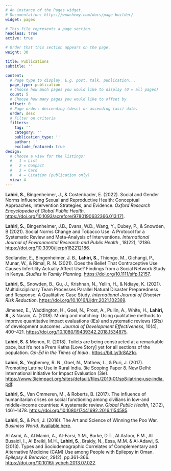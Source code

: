 ```yaml
---
# An instance of the Pages widget.
# Documentation: https://wowchemy.com/docs/page-builder/
widget: pages

# This file represents a page section.
headless: true
active: true

# Order that this section appears on the page.
weight: 30

title: Publications
subtitle: ''

content:
  # Page type to display. E.g. post, talk, publication...
  page_type: publication
  # Choose how much pages you would like to display (0 = all pages)
  count: 5
  # Choose how many pages you would like to offset by
  offset: 0
  # Page order: descending (desc) or ascending (asc) date.
  order: desc
  # Filter on criteria
  filters:
    tag: ''
    category: ''
    publication_type: ''
    author: ''
    exclude_featured: true
design:
  # Choose a view for the listings:
  #   1 = List
  #   2 = Compact
  #   3 = Card
  #   4 = Citation (publication only)
  view: 4
---
```


<b>Lahiri, S.</b>, Bingenheimer, J., & Costenbader, E. (2022). Social and Gender Norms Influencing Sexual and Reproductive Health: Conceptual Approaches, Intervention Strategies, and Evidence. <i>Oxford Research Encyclopedia of Global Public Health</i>. https://doi.org/10.1093/acrefore/9780190632366.013.171. 

<b>Lahiri, S.</b>, Bingenheimer, J.B., Evans, W.D., Wang, Y., Dubey, P., & Snowden, B (2021). Social Norms Change and Tobacco Use: A Protocol for a Systematic Review and Meta-Analysis of Interventions. <i> International Journal of Environmental Research and Public Health </i>, 18(22), 12186. https://doi.org/10.3390/ijerph182212186.

Sedlander, E., Bingenheimer, J. B., <b>Lahiri, S.</b>, Thiongo, M., Gichangi, P., Munar, W., & Rimal, R. N. (2021). Does the Belief That Contraceptive Use Causes Infertility Actually Affect Use? Findings from a Social Network Study in Kenya. <i>Studies in Family Planning</i>. https://doi.org/10.1111/sifp.12157.

<b>Lahiri, S.</b>, Snowden, B., Gu, J., Krishnan, N., Yellin, H., & Ndiaye, K. (2021). Multidisciplinary Team Processes Parallel Natural Disaster Preparedness and Response: A Qualitative Case Study. <i>International Journal of Disaster Risk Reduction</i>. https://doi.org/10.1016/j.ijdrr.2021.102369.

Jimenez, E., Waddington, H., Goel, N., Prost, A., Pullin, A., White, H., <b>Lahiri, S.</b>, & Narain, A. (2018). Mixing and matching: Using qualitative methods to improve quantitative impact evaluations (IEs) and systematic reviews (SRs) of development outcomes. <i>Journal of Development Effectiveness</i>, 10(4), 400–421. https://doi.org/10.1080/19439342.2018.1534875. 

<b>Lahiri, S.</b> & Menon, R. (2018). Toilets are being constructed at a remarkable pace, but it’s not a Prem Katha [Love Story] yet for all sections of the population. <i> Op-Ed in the Times of India </i>. https://bit.ly/3r8Az1q. 

<b>Lahiri, S.</b>, Yegbemey, R. N., Goel, N., Mathew, L., & Puri, J. (2017). Promoting Latrine Use in Rural India. 3ie Scoping Paper 8. New Delhi: International Initiative for Impact Evaluation
(3ie). https://www.3ieimpact.org/sites/default/files/2019‑01/sp8‑latrine‑use‑india.pdf.

<b>Lahiri, S.</b>, Van Ommeren, M., & Roberts, B. (2017). The influence of humanitarian crises on social functioning among civilians in low-and middle-income countries: A systematic review. <i>Global Public Health</i>, 12(12), 1461–1478. https://doi.org/10.1080/17441692.2016.1154585.

<b>Lahiri, S.</b>, & Puri, J. (2016). The Art and Science of Winning the Poo War. <i>Business World</i>. <a href="http://www.businessworld.in/article/The-Art-And-Science-Of-Winning-The-Poo-War/18-10-2016-107044/">Available here</a>.

Al Asmi, A., Al Maniri, A., Al-Farsi, Y.M., Burke, D.T., Al Asfoor, F.M., Al Busaidi, I., Al Breiki, M.H., <b>Lahiri, S.</b>, Braidy, N., Essa, M.M. & Al-Adawi, S. (2013). Types and Sociodemographic Correlates of Complementary and Alternative Medicine (CAM) Use among People with Epilepsy in Oman. <i>Epilepsy & Behavior</i>, 29(2), pp.361-366. https://doi.org/10.1016/j.yebeh.2013.07.022.



